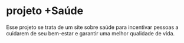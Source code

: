 # projeto +Saúde 
Esse projeto se trata de um site sobre saúde para incentivar pessoas a cuidarem de seu bem-estar e garantir uma melhor qualidade de vida.
